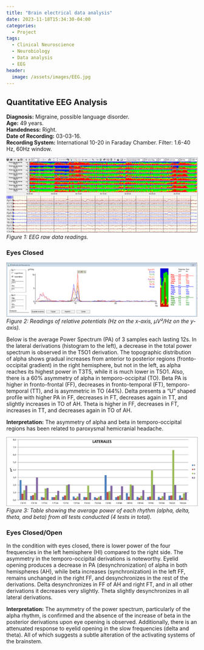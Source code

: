 ```yaml
---
title: "Brain electrical data analysis"
date: 2023-11-18T15:34:30-04:00
categories:
  - Project
tags:
  - Clinical Neuroscience
  - Neurobiology
  - Data analysis
  - EEG
header:
  image: /assets/images/EEG.jpg
---
```


## Quantitative EEG Analysis

**Diagnosis:** Migraine, possible language disorder.  
**Age:** 49 years.  
**Handedness:** Right.  
**Date of Recording:** 03-03-16.  
**Recording System:** International 10-20 in Faraday Chamber. Filter: 1.6-40 Hz, 60Hz window.

![EEG Raw Data](/assets/images/raw_signals.png)
*Figure 1: EEG raw data readings.*

### Eyes Closed

![Relative Potentials](/assets/images/Raw_potentials.png)
*Figure 2: Readings of relative potentials (Hz on the x-axis, μV²/Hz on the y-axis).*

Below is the average Power Spectrum (PA) of 3 samples each lasting 12s. In the lateral derivations (histogram to the left), a decrease in the total power spectrum is observed in the T5O1 derivation. The topographic distribution of alpha shows gradual increases from anterior to posterior regions (fronto-occipital gradient) in the right hemisphere, but not in the left, as alpha reaches its highest power in T3T5, while it is much lower in T5O1. Also, there is a 60% asymmetry of alpha in temporo-occipital (TO). Beta PA is higher in fronto-frontal (FF), decreases in fronto-temporal (FT), temporo-temporal (TT), and is asymmetric in TO (44%). Delta presents a “U” shaped profile with higher PA in FF, decreases in FT, decreases again in TT, and slightly increases in TO of AH. Theta is higher in FF, decreases in FT, increases in TT, and decreases again in TO of AH.

**Interpretation:** The asymmetry of alpha and beta in temporo-occipital regions has been related to paroxysmal hemicranial headache.

![Average Power of Rhythms](/assets/images/analyzed_graph.png)
*Figure 3: Table showing the average power of each rhythm (alpha, delta, theta, and beta) from all tests conducted (4 tests in total).*

### Eyes Closed/Open

In the condition with eyes closed, there is lower power of the four frequencies in the left hemisphere (HI) compared to the right side. The asymmetry in the temporo-occipital derivations is noteworthy. Eyelid opening produces a decrease in PA (desynchronization) of alpha in both hemispheres (AH), while beta increases (synchronization) in the left FF, remains unchanged in the right FF, and desynchronizes in the rest of the derivations. Delta desynchronizes in FF of AH and right FT, and in all other derivations it decreases very slightly. Theta slightly desynchronizes in all lateral derivations.

**Interpretation:** The asymmetry of the power spectrum, particularly of the alpha rhythm, is confirmed and the absence of the increase of beta in the posterior derivations upon eye opening is observed. Additionally, there is an attenuated response to eyelid opening in the slow frequencies (delta and theta). All of which suggests a subtle alteration of the activating systems of the brainstem.





